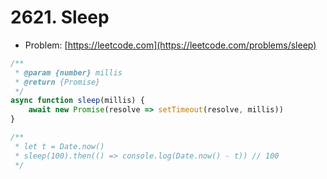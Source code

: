 # 2621. Sleep

- Problem: [https://leetcode.com](https://leetcode.com/problems/sleep)

```javascript
/**
 * @param {number} millis
 * @return {Promise}
 */
async function sleep(millis) {
    await new Promise(resolve => setTimeout(resolve, millis))
}

/** 
 * let t = Date.now()
 * sleep(100).then(() => console.log(Date.now() - t)) // 100
 */
```